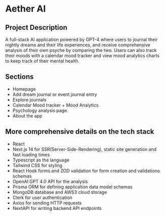 # Aether AI

## Project Description 
A full-stack AI application powered by GPT-4 where users to journal their nightly dreams and their life experiences, and receive comprehensive analysis of their own psyche by comparing the two. Users can also track their moods with a calendar mood tracker and view mood analytics charts to keep track of their mental health.

## Sections
- Homepage
- Add dream journal or event journal entry
- Explore journals
- Calendar Mood tracker + Mood Analytics
- Psychology analysis page
- About the app

## More comprehensive details on the tech stack
- React
- Next.js 14 for SSR(Server-Side-Rendering), static site generation and fast loading times
- Typescript as the language
- Tailwind CSS for styling
- React Hook forms and ZOD validation for form creation and validations schemas
- OpenAI GPT 4.0 API for the analysis
- Prisma ORM for defining application data model schemas
- MongoDB database and AWS3 cloud storage
- Clerk for user authentication
- Axios for sending HTTP requests
- NextAPI for writing backend API endpoints
